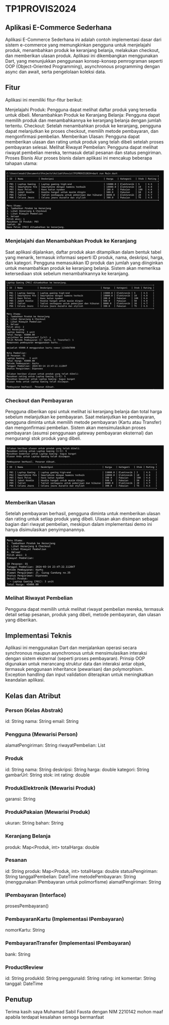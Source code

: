 # TP1PROVIS2024

## Aplikasi E-Commerce Sederhana

Aplikasi E-Commerce Sederhana ini adalah contoh implementasi dasar dari sistem e-commerce yang memungkinkan pengguna untuk menjelajahi produk, menambahkan produk ke keranjang belanja, melakukan checkout, dan memberikan ulasan produk. Aplikasi ini dikembangkan menggunakan Dart, yang menunjukkan penggunaan konsep-konsep pemrograman seperti OOP (Object-Oriented Programming), asynchronous programming dengan async dan await, serta pengelolaan koleksi data.

## Fitur

Aplikasi ini memiliki fitur-fitur berikut:

Menjelajahi Produk: Pengguna dapat melihat daftar produk yang tersedia untuk dibeli.
Menambahkan Produk ke Keranjang Belanja: Pengguna dapat memilih produk dan menambahkannya ke keranjang belanja dengan jumlah tertentu.
Checkout: Setelah menambahkan produk ke keranjang, pengguna dapat melanjutkan ke proses checkout, memilih metode pembayaran, dan mengonfirmasi pembelian.
Memberikan Ulasan: Pengguna dapat memberikan ulasan dan rating untuk produk yang telah dibeli setelah proses pembayaran selesai.
Melihat Riwayat Pembelian: Pengguna dapat melihat riwayat pembelian mereka, termasuk detail pesanan dan status pengiriman.
Proses Bisnis
Alur proses bisnis dalam aplikasi ini mencakup beberapa tahapan utama:

![alt text](image.png)

### Menjelajahi dan Menambahkan Produk ke Keranjang

Saat aplikasi dijalankan, daftar produk akan ditampilkan dalam bentuk tabel yang menarik, termasuk informasi seperti ID produk, nama, deskripsi, harga, dan kategori.
Pengguna memasukkan ID produk dan jumlah yang diinginkan untuk menambahkan produk ke keranjang belanja. Sistem akan memeriksa ketersediaan stok sebelum menambahkannya ke keranjang.

![alt text](image-2.png)

### Checkout dan Pembayaran

Pengguna diberikan opsi untuk melihat isi keranjang belanja dan total harga sebelum melanjutkan ke pembayaran.
Saat melanjutkan ke pembayaran, pengguna diminta untuk memilih metode pembayaran (Kartu atau Transfer) dan mengonfirmasi pembelian.
Sistem akan mensimulasikan proses pembayaran (asumsi penggunaan gateway pembayaran eksternal) dan mengurangi stok produk yang dibeli.

![alt text](image-3.png)

### Memberikan Ulasan

Setelah pembayaran berhasil, pengguna diminta untuk memberikan ulasan dan rating untuk setiap produk yang dibeli.
Ulasan akan disimpan sebagai bagian dari riwayat pembelian, meskipun dalam implementasi demo ini hanya disimulasikan penyimpanannya.

![alt text](image-4.png)

### Melihat Riwayat Pembelian

Pengguna dapat memilih untuk melihat riwayat pembelian mereka, termasuk detail setiap pesanan, produk yang dibeli, metode pembayaran, dan ulasan yang diberikan.

## Implementasi Teknis

Aplikasi ini menggunakan Dart dan menjalankan operasi secara synchronous maupun asynchronous untuk mensimulasikan interaksi dengan sistem eksternal (seperti proses pembayaran).
Prinsip OOP digunakan untuk merancang struktur data dan interaksi antar objek, termasuk penggunaan inheritance (pewarisan) dan polymorphism.
Exception handling dan input validation diterapkan untuk meningkatkan keandalan aplikasi.

## Kelas dan Atribut

### Person (Kelas Abstrak)

id: String
nama: String
email: String

### Pengguna (Mewarisi Person)

alamatPengiriman: String
riwayatPembelian: List<Pesanan>

### Produk

id: String
nama: String
deskripsi: String
harga: double
kategori: String
gambarUrl: String
stok: int
rating: double

### ProdukElektronik (Mewarisi Produk)

garansi: String

### ProdukPakaian (Mewarisi Produk)

ukuran: String
bahan: String

### Keranjang Belanja

produk: Map<Produk, int>
totalHarga: double

### Pesanan

id: String
produk: Map<Produk, int>
totalHarga: double
statusPengiriman: String
tanggalPembelian: DateTime
metodePembayaran: String (menggunakan IPembayaran untuk polimorfisme)
alamatPengiriman: String

### IPembayaran (Interface)

prosesPembayaran()

### PembayaranKartu (Implementasi IPembayaran)

nomorKartu: String

### PembayaranTransfer (Implementasi IPembayaran)

bank: String

### ProductReview

id: String
produkId: String
penggunaId: String
rating: int
komentar: String
tanggal: DateTime

## Penutup

Terima kasih saya Muhamad Sabil Fausta dengan NIM 2210142 mohon maaf apabila terdapat kesalahan semoga bermanfaat
